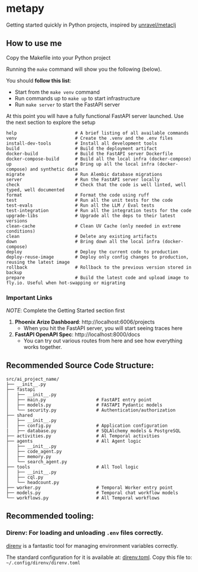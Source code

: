 # metapy
Getting started quickly in Python projects, inspired by [unravel/metaclj](https://github.com/unravel-team/metaclj)

## How to use me
Copy the Makefile into your Python project

Running the `make` command will show you the following (below).

You should **follow this list**:
- Start from the `make venv` command
- Run commands up to `make up` to start infrastructure
- Run `make server` to start the FastAPI server

At this point you will have a fully functional FastAPI server launched. Use the next section to explore the setup

```
help                      # A brief listing of all available commands
venv                      # Create the .venv and the .env files
install-dev-tools         # Install all development tools
build                     # Build the deployment artifact
docker-build              # Build the FastAPI server Dockerfile
docker-compose-build      # Build all the local infra (docker-compose)
up                        # Bring up all the local infra (docker-compose) and synthetic data
migrate                   # Run Alembic database migrations
server                    # Run the FastAPI server locally
check                     # Check that the code is well linted, well typed, well documented
format                    # Format the code using ruff
test                      # Run all the unit tests for the code
test-evals                # Run all the LLM / Eval tests
test-integration          # Run all the integration tests for the code
upgrade-libs              # Upgrade all the deps to their latest versions
clean-cache               # Clean UV Cache (only needed in extreme conditions)
clean                     # Delete any existing artifacts
down                      # Bring down all the local infra (docker-compose)
deploy                    # Deploy the current code to production
deploy-reuse-image        # Deploy only config changes to production, reusing the latest image
rollback                  # Rollback to the previous version stored in backup
prepare                   # Build the latest code and upload image to fly.io. Useful when hot-swapping or migrating
```

### Important Links

*NOTE*: Complete the Getting Started section first

1. **Phoenix Arize Dashboard**: http://localhost:6006/projects
   - When you hit the FastAPI server, you will start seeing traces here
2. **FastAPI OpenAPI Spec**: http://localhost:8000/docs
   - You can try out various routes from here and see how everything works together.

## Recommended Source Code Structure:

```
src/ai_project_name/
├── __init__.py
├── fastapi
│   ├── __init__.py
│   ├── main.py                   # FastAPI entry point
│   ├── models.py                 # FASTAPI Pydantic models
│   └── security.py               # Authentication/authorization
├── shared
│   ├── __init__.py
│   ├── config.py                 # Application configuration
|   ├── database.py               # SQLAlchemy models & PostgreSQL
├── activities.py                 # Al Temporal activities
├── agents                        # All Agent logic
│   ├── __init__.py
│   ├── code_agent.py
│   ├── memory.py
│   └── search_agent.py
├── tools                         # All Tool logic
│   ├── __init__.py
│   ├── cql.py
│   └── headcount.py
├── worker.py                     # Temporal Worker entry point
├── models.py                     # Temporal chat workflow models
└── workflows.py                  # All Temporal workflows
```

## Recommended tooling:

### Direnv: For loading and unloading `.env` files correctly.

[direnv](https://direnv.net/) is a fantastic tool for managing environment variables correctly.

The standard configuration for it is available at: [direnv.toml](configuration/direnv.toml). Copy this file to: `~/.config/direnv/direnv.toml`
